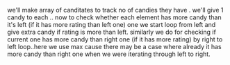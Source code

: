 we'll make array of canditates to track no of candies they have . we'll give 1 candy to each ..
now to check whether each element has more candy than it's left (if it has more rating than left one) one we start loop from left and give extra candy if rating is more than left.
similarly we do for checking if current one has more candy than right one (if it has more rating) by right to left loop..here we use max cause there may be a case where already it has more candy than right one when we were iterating through left to right.